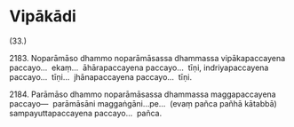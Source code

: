 

# Vipākādi







(33.)

2183\. Noparāmāso dhammo noparāmāsassa dhammassa vipākapaccayena paccayo…  ekaṃ…  āhārapaccayena paccayo…  tīṇi, indriyapaccayena paccayo…  tīṇi…  jhānapaccayena paccayo…  tīṇi.

2184\. Parāmāso dhammo noparāmāsassa dhammassa maggapaccayena paccayo—  parāmāsāni maggaṅgāni…pe…  (evaṃ pañca pañhā kātabbā) sampayuttapaccayena paccayo…  pañca.



